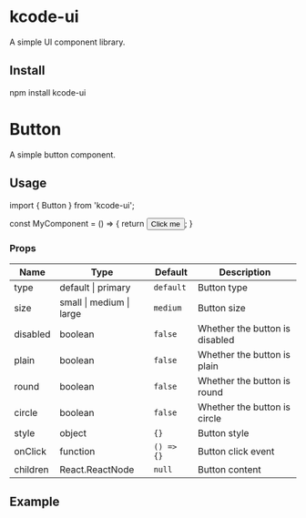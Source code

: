 #  kcode-ui

A simple UI component library.

## Install
  npm install kcode-ui

# Button

A simple button component.

## Usage

import { Button } from 'kcode-ui';

const MyComponent = () => {
  return <Button>Click me</Button>;
}

### Props

| Name    | Type                  | Default | Description            |
| ------- | --------------------- | ------- | ---------------------- |
| type    | default \| primary  |  `default` | Button type            |
| size    | small \| medium \| large | `medium` | Button size            |
| disabled | boolean               | `false` | Whether the button is disabled |
| plain    | boolean               | `false` | Whether the button is plain |
| round   | boolean               | `false` | Whether the button is round |
| circle  | boolean               | `false` | Whether the button is circle |
| style   | object                | `{}`    | Button style            |
| onClick | function              | `() => {}` | Button click event      |
| children | React.ReactNode       | `null`  | Button content          |

## Example

